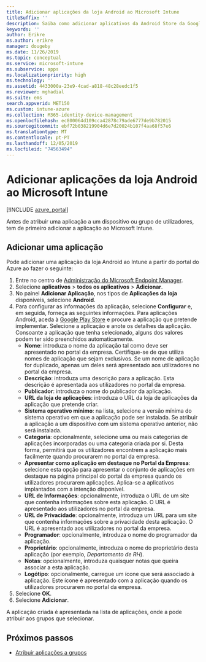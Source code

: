```yaml
---
title: Adicionar aplicações da loja Android ao Microsoft Intune
titleSuffix: ''
description: Saiba como adicionar aplicativos da Android Store da Google Play Store ao Microsoft Intune.
keywords: ''
author: Erikre
ms.author: erikre
manager: dougeby
ms.date: 11/26/2019
ms.topic: conceptual
ms.service: microsoft-intune
ms.subservice: apps
ms.localizationpriority: high
ms.technology: ''
ms.assetid: 4433000a-23e9-4cad-a818-48c28eedc1f5
ms.reviewer: mghadial
ms.suite: ems
search.appverid: MET150
ms.custom: intune-azure
ms.collection: M365-identity-device-management
ms.openlocfilehash: ec800064d109cca42878c79ade6777de9b782015
ms.sourcegitcommit: ebf72b038219904d6e7d20024b107f4aa68f57e6
ms.translationtype: MT
ms.contentlocale: pt-PT
ms.lasthandoff: 12/05/2019
ms.locfileid: "74563494"
---
```

# <a name="add-android-store-apps-to-microsoft-intune"></a>Adicionar aplicações da loja Android ao Microsoft Intune

[!INCLUDE [azure_portal](../includes/azure_portal.md)]

Antes de atribuir uma aplicação a um dispositivo ou grupo de utilizadores, tem de primeiro adicionar a aplicação ao Microsoft Intune. 

## <a name="add-an-app"></a>Adicionar uma aplicação

Pode adicionar uma aplicação da loja Android ao Intune a partir do portal do Azure ao fazer o seguinte:

1. Entre no centro de [Administração do Microsoft Endpoint Manager](https://go.microsoft.com/fwlink/?linkid=2109431).
2. Selecione **aplicativos** > **todos os aplicativos** > **Adicionar**.
3. No painel **Adicionar Aplicação**, nos tipos de **Aplicações da loja** disponíveis, selecione **Android**.
4. Para configurar as informações da aplicação, selecione **Configurar** e, em seguida, forneça as seguintes informações. Para aplicações Android, aceda à [Google Play Store](https://play.google.com/store) e procure a aplicação que pretende implementar. Selecione a aplicação e anote os detalhes da aplicação. Consoante a aplicação que tenha selecionado, alguns dos valores podem ter sido preenchidos automaticamente.
    - **Nome**: introduza o nome da aplicação tal como deve ser apresentado no portal da empresa. Certifique-se de que utiliza nomes de aplicação que sejam exclusivos. Se um nome de aplicação for duplicado, apenas um deles será apresentado aos utilizadores no portal da empresa.
    - **Descrição**: introduza uma descrição para a aplicação. Esta descrição é apresentada aos utilizadores no portal da empresa.
    - **Publicador**: introduza o nome do publicador da aplicação.
    - **URL da loja de aplicações**: introduza o URL da loja de aplicações da aplicação que pretende criar.
    - **Sistema operativo mínimo**: na lista, selecione a versão mínima do sistema operativo em que a aplicação pode ser instalada. Se atribuir a aplicação a um dispositivo com um sistema operativo anterior, não será instalada.
    - **Categoria**: opcionalmente, selecione uma ou mais categorias de aplicações incorporadas ou uma categoria criada por si. Desta forma, permitirá que os utilizadores encontrem a aplicação mais facilmente quando procurarem no portal da empresa.
    - **Apresentar como aplicação em destaque no Portal da Empresa**: selecione esta opção para apresentar o conjunto de aplicações em destaque na página principal do portal da empresa quando os utilizadores procurarem aplicações. Aplica-se a aplicativos implantados com a intenção disponível.
    - **URL de Informações**: opcionalmente, introduza o URL de um site que contenha informações sobre esta aplicação. O URL é apresentado aos utilizadores no portal da empresa.
    - **URL de Privacidade**: opcionalmente, introduza um URL para um site que contenha informações sobre a privacidade desta aplicação. O URL é apresentado aos utilizadores no portal da empresa.
    - **Programador**: opcionalmente, introduza o nome do programador da aplicação.
    - **Proprietário**: opcionalmente, introduza o nome do proprietário desta aplicação (por exemplo, *Departamento de RH*).
    - **Notas**: opcionalmente, introduza quaisquer notas que queira associar a esta aplicação.
    - **Logótipo**: opcionalmente, carregue um ícone que será associado à aplicação. Este ícone é apresentado com a aplicação quando os utilizadores procurarem no portal da empresa.
5. Selecione **OK**.
6. Selecione **Adicionar**.

A aplicação criada é apresentada na lista de aplicações, onde a pode atribuir aos grupos que selecionar. 

## <a name="next-steps"></a>Próximos passos

- [Atribuir aplicações a grupos](apps-deploy.md)
